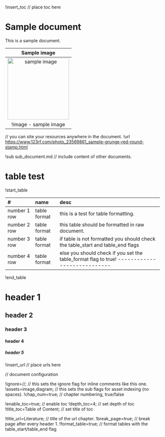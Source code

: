 !insert_toc                 // place toc here

# Sample document

This is a sample document.

|Sample image|
|:---:|
| <img width="200" src="https://previews.123rf.com/images/aquir/aquir1311/aquir131100316/23569861-sample-grunge-red-round-stamp.jpg"  alt="sample image"/> |
| !image - sample image|    // with the "!image" sub flag you don't have to number your assets, it happens automatically.

// you can site your resources anywhere in the document.
!url https://www.123rf.com/photo_23569861_sample-grunge-red-round-stamp.html

!sub sub_document.md        // include content of other documents.

# table test 

!start_table

|#|name|desc|
|:---|:---|:---|
|number 1 row|table format|this is a test for table formatting.|
|number 2 row|table format|this table should be formatted in raw document.|
|number 3 row|table format|if table is not formatted you should check the table_start and table_end flags|
|number 4 row|table format|else you should check if you set the table_format flag to true! ----------------------------|

!end_table

# header 1
## header 2
### header 3
#### header 4
##### header 5

!insert_url // place urls here

// document configuration

!ignore=//;             // this sets the ignore flag for inline comments like this one.
!assets=image,diagram;  // this sets the sub flags for asset indexing (no spaces).
!chap_num=true;         // chapter numbering, true/false

!enable_toc=true;               // enable toc
!depth_toc=4;                   // set depth of toc
!title_toc=Table of Content;    // set title of toc

!title_url=Literature;  // title of the url chapter.
!break_page=true;       // break page after every header 1.
!format_table=true;     // format tables with the table_start/table_end flag